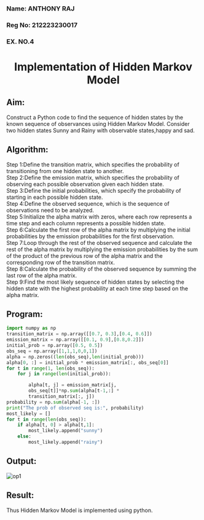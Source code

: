 <H3>Name: ANTHONY RAJ</H3>
<H3>Reg No: 212223230017</H3>
<H3>EX. NO.4</H3>
<H1 ALIGN =CENTER> Implementation of Hidden Markov Model</H1>

## Aim:

Construct a Python code to find the sequence of hidden states by the known sequence of observances using Hidden Markov Model. Consider two hidden states Sunny and Rainy with observable states,happy and sad.

## Algorithm:

Step 1:Define the transition matrix, which specifies the probability of transitioning from one hidden state to another.<br>
Step 2:Define the emission matrix, which specifies the probability of observing each possible observation given each hidden state.<br>
Step 3:Define the initial probabilities, which specify the probability of starting in each possible hidden state.<br>
Step 4:Define the observed sequence, which is the sequence of observations need to be analyzed.<br>
Step 5:Initialize the alpha matrix with zeros, where each row represents a time step and each column represents a possible hidden state.<br>
Step 6:Calculate the first row of the alpha matrix by multiplying the initial probabilities by the emission probabilities for the first observation.<br>
Step 7:Loop through the rest of the observed sequence and calculate the rest of the alpha matrix by multiplying the emission probabilities by the sum of the product of
the previous row of the alpha matrix and the corresponding row of the transition matrix.<br>
Step 8:Calculate the probability of the observed sequence by summing the last row of the alpha matrix.<br>
Step 9:Find the most likely sequence of hidden states by selecting the hidden state with the highest probability at each time step based on the alpha matrix.<br>

## Program:

```py
import numpy as np
transition_matrix = np.array([[0.7, 0.3],[0.4, 0.6]])
emission_matrix = np.array([[0.1, 0.9],[0.8,0.2]])
initial_prob = np.array([0.5, 0.5])
obs_seq = np.array([1,1,1,0,0,1])
alpha = np.zeros((len(obs_seq),len(initial_prob)))
alpha[0, :] = initial_prob * emission_matrix[:, obs_seq[0]]
for t in range(1, len(obs_seq)):
    for j in range(len(initial_prob)):

        alpha[t, j] = emission_matrix[j,
        obs_seq[t]]*np.sum(alpha[t-1,:] *
        transition_matrix[:, j])
probability = np.sum(alpha[-1, :])
print("The prob of observed seq is:", probability)
most_likely = []
for t in range(len(obs_seq)):
    if alpha[t, 0] > alpha[t,1]:
        most_likely.append("sunny")
    else:
        most_likely.append("rainy")
```

## Output:

![op1](https://github.com/BHUVANESHWAR-BHUVIOP/Ex-4--AAI/assets/94155099/3f557ea5-a883-4726-bbf6-0e5bd3aeb446)


## Result:

Thus Hidden Markov Model is implemented using python.

